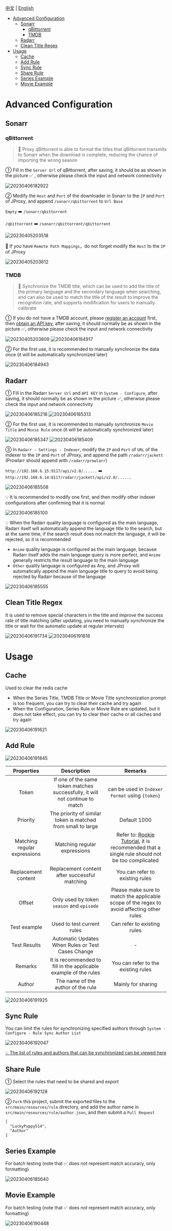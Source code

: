[中文](https://github.com/LuckyPuppy514/jproxy/blob/main/wiki.md) | [English](https://github.com/LuckyPuppy514/jproxy/blob/main/wiki.en_US.md)

- [Advanced Configuration](#advanced-configuration)
  - [Sonarr](#sonarr)
    - [qBittorrent](#qbittorrent)
    - [TMDB](#tmdb)
  - [Radarr](#radarr)
  - [Clean Title Regex](#clean-title-regex)
- [Usage](#usage)
  - [Cache](#cache)
  - [Add Rule](#add-rule)
  - [Sync Rule](#sync-rule)
  - [Share Rule](#share-rule)
  - [Series Example](#series-example)
  - [Movie Example](#movie-example)

# Advanced Configuration

## Sonarr

### qBittorrent

> 🌟 Proxy qBittorrent is able to format the titles that qBittorrent transmits to Sonarr when the download is complete, reducing the chance of importing the wrong season

① Fill in the `Server Url` of qBittorrent, after saving, it should be as shown in the picture ✅ , otherwise please check the input and network connectivity

![20230406182922](https://github.com/LuckyPuppy514/image/raw/main/2023/2023-04-06/20230406182922.webp)

② Modify the `Host` and `Port` of the downloader in Sonarr to the `IP` and `Port` of JProxy, and append `/sonarr/qbittorrent` to `Url Base`

`Empty` ➡️ `/sonarr/qbittorrent`

`/qbittorrent` ➡️ `/sonarr/qbittorrent/qbittorrent`

![20230405203518](https://github.com/LuckyPuppy514/image/raw/main/2023/2023-04-05/20230405203518.webp)

🚨 If you have `Remote Path Mappings`，do not forget modify the `Host` to the `IP` of JProxy

![20230405203612](https://github.com/LuckyPuppy514/image/raw/main/2023/2023-04-05/20230405203612.webp)

### TMDB

> 🌟 Synchronize the TMDB title, which can be used to add the title of the primary language and the secondary language when searching, and can also be used to match the title of the result to improve the recognition rate, and supports modification for users to manually calibrate

① If you do not have a TMDB account, please [register an account](https://www.themoviedb.org/signup) first, then [obtain an API key](https://www.themoviedb.org/settings/api), after saving, it should normally be as shown in the picture ✅, otherwise please check the input and network connectivity

![20230405203809](https://github.com/LuckyPuppy514/image/raw/main/2023/2023-04-05/20230405203809.webp)
![20230406184917](https://github.com/LuckyPuppy514/image/raw/main/2023/2023-04-06/20230406184917.webp)

② For the first use, it is recommended to manually synchronize the data once (it will be automatically synchronized later)

![20230406184943](https://github.com/LuckyPuppy514/image/raw/main/2023/2023-04-06/20230406184943.webp)

## Radarr

① Fill in the Radarr `Server Url` and `API KEY` in `System - Configure`, after saving, it should normally be as shown in the picture ✅, otherwise please check the input and network connectivity

![20230406185218](https://github.com/LuckyPuppy514/image/raw/main/2023/2023-04-06/20230406185218.webp)
![20230406185313](https://github.com/LuckyPuppy514/image/raw/main/2023/2023-04-06/20230406185313.webp)

② For the first use, it is recommended to manually synchronize `Movie Title` and `Movie Rule` once (it will be automatically synchronized later)

![20230406185347](https://github.com/LuckyPuppy514/image/raw/main/2023/2023-04-06/20230406185347.webp)
![20230406185409](https://github.com/LuckyPuppy514/image/raw/main/2023/2023-04-06/20230406185409.webp)

③ In `Radarr - Settings - Indexer`, modify the `IP` and `Port` of `URL` of the indexer to the `IP` and `Port` of JProxy, and append the path `/radarr/jackett` (Prowlarr should append with `/radarr/prowlarr`)

`http://192.168.6.15:9117/api/v2.0/......` ➡️ `http://192.168.6.14:8117/radarr/jackett/api/v2.0/......`

![20230406185508](https://github.com/LuckyPuppy514/image/raw/main/2023/2023-04-06/20230406185508.webp)

💡 It is recommended to modify one first, and then modify other indexer configurations after confirming that it is normal

![20230406185100](https://github.com/LuckyPuppy514/image/raw/main/2023/2023-04-06/20230406185100.webp)

💡 When the Radarr quality language is configured as the main language, Radarr itself will automatically append the language title to the search, but at the same time, if the search result does not match the language, it will be rejected, so it is recommended

- `Anime` quality language is configured as the main language, because Radarr itself adds the main language query is more perfect, and `Anime` generally restricts the result language to the main language
- `Other` quality language is configured as Any, and JProxy will automatically append the main language title to query to avoid being rejected by Radarr because of the language

![20230406185555](https://github.com/LuckyPuppy514/image/raw/main/2023/2023-04-06/20230406185555.webp)

## Clean Title Regex

It is used to remove special characters in the title and improve the success rate of title matching (after updating, you need to manually synchronize the title or wait for the automatic update at regular intervals)

![20230406191734](https://github.com/LuckyPuppy514/image/raw/main/2023/2023-04-06/20230406191734.webp)
![20230406191818](https://github.com/LuckyPuppy514/image/raw/main/2023/2023-04-06/20230406191818.webp)

# Usage

## Cache

Used to clear the redis cache

- When the Series Title, TMDB Title or Movie Title synchronization prompt is too frequent, you can try to clear their cache and try again
- When the Configuration, Series Rule or Movie Rule are updated, but it does not take effect, you can try to clear their cache or all caches and try again

![20230406191621](https://github.com/LuckyPuppy514/image/raw/main/2023/2023-04-06/20230406191621.webp)

## Add Rule

![20230406191845](https://github.com/LuckyPuppy514/image/raw/main/2023/2023-04-06/20230406191845.webp)

| Properties | Description | Remarks |
| :-: | :-: | :-: |
| Token | If one of the same token matches successfully, it will not continue to match | can be used in `Indexer Format` using `{token}` |
| Priority | The priority of similar token is matched from small to large | Default 1000 |
| Matching regular expressions | Matching regular expressions | Refer to: [Rookie Tutorial](https://www.runoob.com/java/java-regular-expressions.html), it is recommended that a single rule should not be too complicated |
| Replacement content | Replacement content after successful matching | You can refer to existing rules |
| Offset | Only used by token `season` and `episode` | Please make sure to match the applicable scope of the regex to avoid affecting other rules |
| Test example | Used to test current rules | Can refer to existing rules |
| Test Results | Automatic Updates When Rules or Test Cases Change | - |
| Remarks | It is recommended to fill in the applicable example of the rules | You can refer to the existing rules |
| Author | The name of the author of the rule | Mainly for sharing |

![20230406191925](https://github.com/LuckyPuppy514/image/raw/main/2023/2023-04-06/20230406191925.webp)

## Sync Rule

You can limit the rules for synchronizing specified authors through `System - Configure - Rule Sync Author List`

![20230406192047](https://github.com/LuckyPuppy514/image/raw/main/2023/2023-04-06/20230406192047.webp)

[💡 The list of rules and authors that can be synchronized can be viewed here](https://github.com/LuckyPuppy514/jproxy/tree/main/src/main/resources/rule)

## Share Rule

① Select the rules that need to be shared and export

![20230406192128](https://github.com/LuckyPuppy514/image/raw/main/2023/2023-04-06/20230406192128.webp)

② `Fork` this project, submit the exported files to the `src/main/resources/rule` directory, and add the author name in `src/main/resources/rule/author.json`, and then submit a `Pull Request`

```text
[
  "LuckyPuppy514",
  "Author"
]
```

## Series Example

For batch testing (note that ✅ does not represent match accuracy, only formatting)

![20230406185640](https://github.com/LuckyPuppy514/image/raw/main/2023/2023-04-06/20230406185640.webp)

## Movie Example

For batch testing (note that ✅ does not represent match accuracy, only formatting)

![20230406190448](https://github.com/LuckyPuppy514/image/raw/main/2023/2023-04-06/20230406190448.webp)

